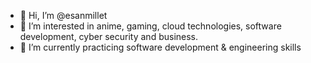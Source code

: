 - 👋 Hi, I’m @esanmillet
- 👀 I’m interested in anime, gaming, cloud technologies, software development, cyber security and business. 
- 🌱 I’m currently practicing software development & engineering skills 

<!---
esanmillet/esanmillet is a ✨ special ✨ repository because its `README.md` (this file) appears on your GitHub profile.
You can click the Preview link to take a look at your changes.
--->
